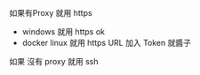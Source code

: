 
如果有Proxy 就用 https

- windows 就用 https ok
- docker linux 就用 https URL 加入 Token
就醬子

如果 沒有 proxy 就用 ssh


